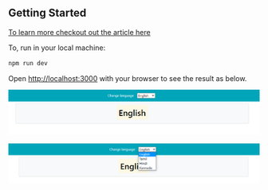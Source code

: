 ## Getting Started

[To learn more checkout out the article here](https://dev.to/singaravelan/next-js-multilanguage-support-with-internationalized-routing-486e)

To, run in your local machine:

```bash
npm run dev

```

Open [http://localhost:3000](http://localhost:3000) with your browser to see the result as below.

![Image of Home](https://raw.githubusercontent.com/singara-velan/Nextjs-Multilanguage/master/public/one.PNG)

![Image of Home](https://raw.githubusercontent.com/singara-velan/Nextjs-Multilanguage/master/public/two.png)


